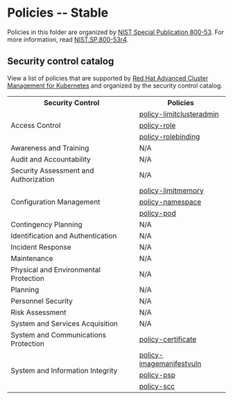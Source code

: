 # Policies -- Stable
Policies in this folder are organized by [NIST Special Publication 800-53](https://nvd.nist.gov/800-53). For more information, read [NIST.SP.800-53r4](https://nvlpubs.nist.gov/nistpubs/SpecialPublications/NIST.SP.800-53r4.pdf).

## Security control catalog
View a list of policies that are supported by [Red Hat Advanced Cluster Management for Kubernetes](https://www.redhat.com/en/technologies/management/advanced-cluster-management) and organized by the security control catalog.

<table>
  <tr>
    <th>Security Control</th>
    <th>Policies</th>
  </tr>
  <tr>
    <td rowspan="3">Access Control</td>
    <td><a href="./AC-Access-Control/policy-limitclusteradmin.yaml">policy-limitclusteradmin</a></td>
  </tr>
  <tr>
    <td><a href="./AC-Access-Control/policy-role.yaml">policy-role</a></td>
  </tr>
    <tr>
    <td><a href="./AC-Access-Control/policy-rolebinding.yaml">policy-rolebinding</a></td>
  </tr>
  <tr>
    <td>Awareness and Training</td>
    <td>N/A</td>
  </tr>
  <tr>
    <td>Audit and Accountability</td>
    <td>N/A</td>
  </tr>
  <tr>
    <td>Security Assessment and Authorization</td>
    <td>N/A</td>
  </tr>
  <tr>
    <td rowspan="3">Configuration Management</td>
    <td><a href="./CM-Configuration-Management/policy-limitmemory.yaml">policy-limitmemory</a></td>
  </tr>
  <tr>
    <td><a href="./CM-Configuration-Management/policy-namespace.yaml">policy-namespace</a></td>
  </tr>
    <tr>
    <td><a href="./CM-Configuration-Management/policy-pod.yaml">policy-pod</a></td>
  </tr>
  <tr>
    <td>Contingency Planning</td>
    <td>N/A</td>
  </tr>
  <tr>
    <td>Identification and Authentication</td>
    <td>N/A</td>
  </tr>
  <tr>
    <td>Incident Response</td>
    <td>N/A</td>
  </tr>
  <tr>
    <td>Maintenance</td>
    <td>N/A</td>
  </tr>
  <tr>
    <td>Physical and Environmental Protection</td>
    <td>N/A</td>
  </tr>
  <tr>
    <td>Planning</td>
    <td>N/A</td>
  </tr>
  <tr>
    <td>Personnel Security</td>
    <td>N/A</td>
  </tr>
  <tr>
    <td>Risk Assessment</td>
    <td>N/A</td>
  </tr>
  <tr>
    <td>System and Services Acquisition</td>
    <td>N/A</td>
  </tr>
  <tr>
    <td>System and Communications Protection</td>
    <td><a href="./SC-System-and-Communications-Protection/policy-certificate.yaml">policy-certificate</a></td>
  </tr>
  <tr>
    <td rowspan="3">System and Information Integrity</td>
    <td><a href="./SI-System-and-Information-Integrity/policy-imagemanifestvuln.yaml">policy-imagemanifestvuln</a></td>
  </tr>
  <tr>
    <td><a href="./SI-System-and-Information-Integrity/policy-psp.yaml">policy-psp</a></td>
  </tr>
    <tr>
    <td><a href="./SI-System-and-Information-Integrity/policy-scc.yaml">policy-scc</a></td>
  </tr>
</table>
